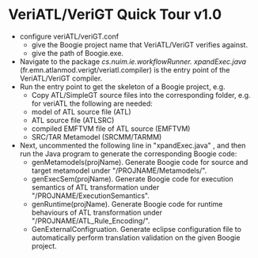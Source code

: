 VeriATL/VeriGT Quick Tour v1.0 
===
- configure veriATL/veriGT.conf
  - give the Boogie project name that VeriATL/VeriGT verifies against.
  - give the path of Boogie.exe.
- Navigate to the package *cs.nuim.ie.workflowRunner. xpandExec.java* (fr.emn.atlanmod.verigt/veriatl.compiler) is the entry point of the VeriATL/VeriGT compiler. 
- Run the entry point to get the skeleton of a Boogie project, e.g.
  - Copy ATL/SimpleGT source files into the corresponding folder, e.g. for veriATL the following are needed:
  - model of ATL source file (ATL)
  - ATL source file (ATLSRC)
  - compiled EMFTVM file of ATL source (EMFTVM)
  - SRC/TAR Metamodel (SRCMM/TARMM)
- Next, uncommented the following line in "xpandExec.java" , and then run the Java program to generate the corresponding Boogie code: 
  - genMetamodels(projName). Generate Boogie code for source and target metamodel under "/PROJNAME/Metamodels/". 
  - genExecSem(projName). Generate Boogie code for execution semantics of ATL transformation under "/PROJNAME/ExecutionSemantics". 
  - genRuntime(projName). Generate Boogie code for runtime behaviours of ATL transformation under "/PROJNAME/ATL_Rule_Encoding/". 
  - GenExternalConfigruation. Generate eclipse configuration file to automatically perform translation validation on the given Boogie project.
